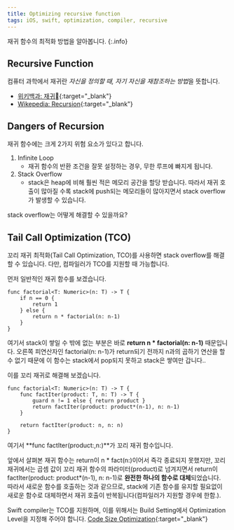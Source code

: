 ```yaml
---
title: Optimizing recursive function
tags: iOS, swift, optimization, compiler, recursive
---
```


재귀 함수의 최적화 방법을 알아봅니다.
{:.info}

## Recursive Function

컴퓨터 과학에서 재귀란 *자신을 정의할 때, 자기 자신을 재참조하는 방법*을 뜻합니다. 
- [위키백과: 재귀](https://ko.wikipedia.org/wiki/%EC%9E%AC%EA%B7%80_(%EC%BB%B4%ED%93%A8%ED%84%B0_%EA%B3%BC%ED%95%99)){:target="_blank"}
- [Wikepedia: Recursion](https://en.wikipedia.org/wiki/Recursion_(computer_science)){:target="_blank"}

## Dangers of Recursion

재귀 함수에는 크게 2가지 위험 요소가 있다고 합니다.
1. Infinite Loop
    - 재귀 함수의 반환 조건을 잘못 설정하는 경우, 무한 루프에 빠지게 됩니다.
2. Stack Overflow
    - stack은 heap에 비해 훨씬 적은 메모리 공간을 할당 받습니다. 따라서 재귀 호출이 많아질 수록 stack에 push되는 메모리들이 많아지면서 stack overflow가 발생할 수 있습니다.

stack overflow는 어떻게 해결할 수 있을까요?

## Tail Call Optimization (TCO)

꼬리 재귀 최적화(Tail Call Optimization, TCO)를 사용하면 stack overflow를 해결할 수 있습니다. 다만, 컴파일러가 TCO를 지원할 때 가능합니다.

먼저 일반적인 재귀 함수를 보겠습니다.

    func factorial<T: Numeric>(n: T) -> T {
        if n == 0 {
            return 1
        } else {
            return n * factorial(n: n-1)
        }
    }

여기서 stack이 쌓일 수 밖에 없는 부분은 바로 **return n * factorial(n: n-1)** 때문입니다. 오른쪽 피연산자인 factorial(n: n-1)가 return되기 전까지 n과의 곱하기 연산을 할 수 없기 때문에 이 함수는 stack에서 pop되지 못하고 stack은 쌓여만 갑니다..

이를 꼬리 재귀로 해결해 보겠습니다.

    func factorial<T: Numeric>(n: T) -> T {
        func factIter(product: T, n: T) -> T {
            guard n != 1 else { return product }
            return factIter(product: product*(n-1), n: n-1)
        }
        
        return factIter(product: n, n: n)
    }

여기서 **func factIter(product:,n:)**가 꼬리 재귀 함수입니다.

앞에서 살펴본 재귀 함수는 return이 n * fact(n:)이어서 즉각 종료되지 못했지만, 꼬리 재귀에서는 곱셈 값이 꼬리 재귀 함수의 파라미터(product)로 넘겨지면서 return이 factIter(product: product*(n-1), n: n-1)로 **완전한 하나의 함수로 대체**되었습니다. 따라서 새로운 함수를 호출하는 것과 같으므로, stack에 기존 함수를 유지할 필요없이 새로운 함수로 대체하면서 재귀 호출이 반복됩니다(컴파일러가 지원할 경우에 한함.).

Swift compiler는 TCO를 지원하며, 이를 위해서는 Build Setting에서 Optimization Level을 지정해 주어야 합니다. [Code Size Optimization](https://swift.org/blog/osize/){:target="_blank"}